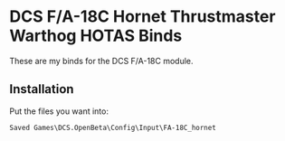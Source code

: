 # DCS F/A-18C Hornet Thrustmaster Warthog HOTAS Binds

These are my binds for the DCS F/A-18C module.

## Installation
Put the files you want into:
```
Saved Games\DCS.OpenBeta\Config\Input\FA-18C_hornet
```
